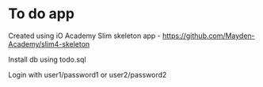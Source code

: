 # To do app 

Created using iO Academy Slim skeleton app  - https://github.com/Mayden-Academy/slim4-skeleton

Install db using todo.sql

Login with user1/password1 or user2/password2